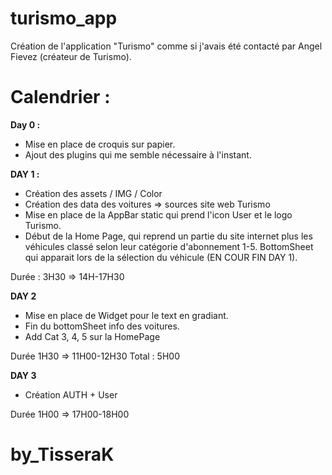 # turismo_app

Création de l'application "Turismo" comme si j'avais été contacté par Angel Fievez (créateur de Turismo).

# Calendrier :
**Day 0 :** 
- Mise en place de croquis sur papier.
- Ajout des plugins qui me semble nécessaire à l'instant.

**DAY 1 :**
- Création des assets / IMG / Color
- Création des data des voitures => sources site web Turismo
- Mise en place de la AppBar static qui prend l'icon User et le logo Turismo.
- Début de la Home Page, qui reprend un partie du site internet plus les véhicules classé selon leur catégorie d'abonnement 1-5. BottomSheet qui apparait lors de la sélection du véhicule (EN COUR FIN DAY 1).

Durée : 3H30 => 14H-17H30

**DAY 2**
- Mise en place de Widget pour le text en gradiant.
- Fin du bottomSheet info des voitures.
- Add Cat 3, 4, 5 sur la HomePage

Durée 1H30 => 11H00-12H30
Total : 5H00

**DAY 3**
- Création AUTH + User

Durée 1H00 => 17H00-18H00

# by_TisseraK

